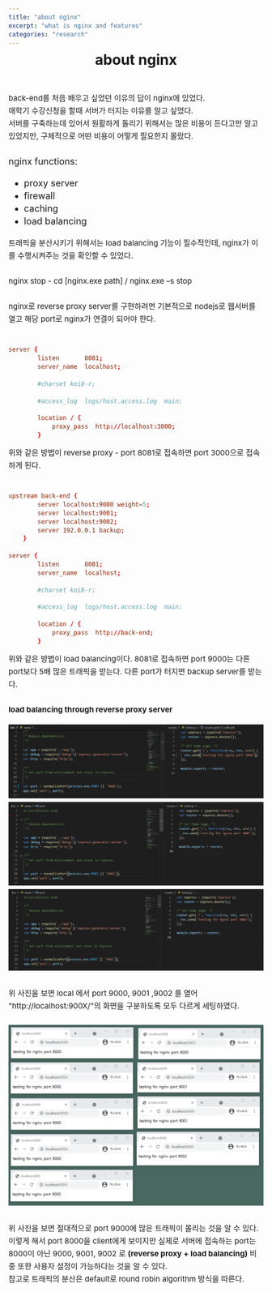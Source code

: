 ```yaml
---
title: "about nginx"
excerpt: "what is nginx and features"
categories: "research"
---
```


<div style = "font-size: 28px; line-height: 25px;">
<center><strong>about nginx</strong></center><br><br>
</div>

<div style = "font-size: 15px; line-height: 25px; text-align: left">
back-end를 처음 배우고 싶었던 이유의 답이 nginx에 있었다. <br>
매학기 수강신청을 할때 서버가 터지는 이유를 알고 싶었다. <br>
서버를 구축하는데 있어서 원활하게 돌리기 위해서는 많은 비용이 든다고만 알고 있었지만, 구체적으로 어떤 비용이 어떻게 필요한지 몰랐다.<br><br>
</div>
<div style = "font-size: 18px; line-height: 25px; text-align: left">
nginx functions:
<ul>
<li>proxy server</li>
<li>firewall</li>
<li>caching</li>
<li>load balancing</li>
</ul>
</div>
<div style = "font-size: 15px; line-height: 25px; text-align: left">
트래픽을 분산시키기 위해서는 load balancing 기능이 필수적인데, nginx가 이를 수행시켜주는 것을 확인할 수 있었다. <br><br>
nginx stop - cd [nginx.exe path] / nginx.exe –s stop<br><br>
nginx로 reverse proxy server를 구현하려면 기본적으로 nodejs로 웹서버를 열고 해당 port로 nginx가 연결이 되어야 한다.<br><br>
</div>

```conf
server {
        listen       8081;
        server_name  localhost;

        #charset koi8-r;

        #access_log  logs/host.access.log  main;

        location / {
            proxy_pass  http://localhost:3000;
        }
```

<div style = "font-size: 15px; line-height: 25px;">
위와 같은 방법이 reverse proxy - port 8081로 접속하면 port 3000으로 접속하게 된다.<br><br>
</div>

```conf
upstream back-end {
        server localhost:9000 weight=5;
        server localhost:9001;
        server localhost:9002;
        server 192.0.0.1 backup;
    }

server {
        listen       8081;
        server_name  localhost;

        #charset koi8-r;

        #access_log  logs/host.access.log  main;

        location / {
            proxy_pass  http://back-end;
        }
```

<div style = "font-size: 15px; line-height: 25px;">위와 같은 방법이 load balancing이다. 8081로 접속하면 port 9000는 다른 port보다 5배 많은 트래픽을 받는다. 다른 port가 터지면 backup server를 받는다.<br><br> <strong>load balancing through reverse proxy server</strong></div>
<br>
<div style = "font-size: 15px; line-height: 25px; text-align: left">
<img src = "\assets\images\port9000.png"  border=0 ><br>
<img src = "\assets\images\port9001.png"  border=0 ><br>
<img src = "\assets\images\port9002.png"  border=0 ><br><br>
위 사진을 보면 local 에서 port 9000, 9001 ,9002 를 열어 "http://localhost:900X/"의 화면을 구분하도록 모두 다르게 세팅하였다.<br><br>
<center><img src = "\assets\images\load-balancing.png" width="700" border=0 ></center>
<br>위 사진을 보면 절대적으로 port 9000에 많은 트래픽이 몰리는 것을 알 수 있다.<br>이렇게 해서 port 8000을 client에게 보이지만 실제로 서버에 접속하는 port는 8000이 아닌 9000, 9001, 9002 로 <strong>(reverse proxy + load balancing)</strong> 비중 또한 사용자 설정이 가능하다는 것을 알 수 있다. <br> 참고로 트래픽의 분산은 default로 round robin algorithm 방식을 따른다.
</div>
